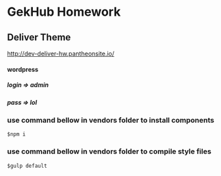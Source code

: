 # GekHub Homework 
## Deliver Theme

http://dev-deliver-hw.pantheonsite.io/

#### wordpress
##### login => admin
##### pass  => lol

### use command bellow in vendors folder to install components 

``$npm i ``

### use command bellow in vendors folder to compile style files 

``$gulp default ``
